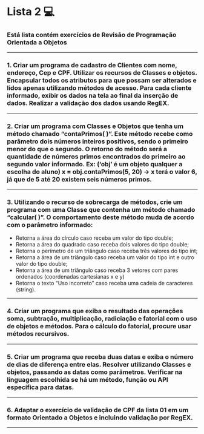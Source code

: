 # Lista 2 💻

### Está lista contém exercícios de Revisão de Programação Orientada a Objetos

<hr>

### 1. Criar um programa de cadastro de Clientes com nome, endereço, Cep e CPF. Utilizar os recursos de Classes e objetos. Encapsular todos os atributos para que possam ser alterados e lidos apenas utilizando métodos de acesso. Para cada cliente informado, exibir os dados na tela ao final da inserção de dados. Realizar a validação dos dados usando RegEX.
   
<hr>

### 2. Criar um programa com Classes e Objetos que tenha um método chamado “contaPrimos( )”. Este método recebe como parâmetro dois números inteiros positivos, sendo o primeiro menor do que o segundo. O retorno do método será a quantidade de números primos encontrados do primeiro ao segundo valor informado. Ex: (‘obj’ é um objeto qualquer a escolha do aluno) x = obj.contaPrimos(5, 20) → x terá o valor 6, já que de 5 até 20 existem seis números primos.

<hr>

### 3. Utilizando o recurso de sobrecarga de métodos, crie um programa com uma Classe que contenha um método chamado “calcular( )”. O comportamento deste método muda de acordo com o parâmetro informado:
- Retorna a área do círculo caso receba um valor do tipo double;
- Retorna a área do quadrado caso receba dois valores do tipo double;
- Retorna o perímetro de um triângulo caso receba três valores do tipo int;
- Retorna a área de um triângulo caso receba um valor do tipo int e outro valor do tipo double;
- Retorna a área de um triângulo caso receba 3 vetores com pares ordenados (coordenadas cartesianas x e y)
- Retorna o texto “Uso incorreto” caso receba uma cadeia de caracteres (string). 

<hr>

### 4. Criar um programa que exiba o resultado das operações soma, subtração, multiplicação, radiciação e fatorial com o uso de objetos e métodos. Para o cálculo do fatorial, procure usar métodos recursivos.

<hr>

### 5. Criar um programa que receba duas datas e exiba o número de dias de diferença entre elas. Resolver utilizando Classes e objetos, passando as datas como parâmetros. Verificar na linguagem escolhida se há um método, função ou API específica para datas.

<hr>

### 6. Adaptar o exercício de validação de CPF da lista 01 em um formato Orientado a Objetos e incluindo validação por RegEX.

<hr>



